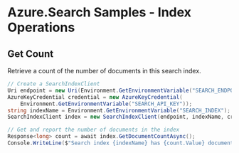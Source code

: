 # Azure.Search Samples - Index Operations

## Get Count
Retrieve a count of the number of documents in this search index.
```C# Snippet:Azure_Search_Tests_Samples_GetCountAsync
// Create a SearchIndexClient
Uri endpoint = new Uri(Environment.GetEnvironmentVariable("SEARCH_ENDPOINT"));
AzureKeyCredential credential = new AzureKeyCredential(
    Environment.GetEnvironmentVariable("SEARCH_API_KEY"));
string indexName = Environment.GetEnvironmentVariable("SEARCH_INDEX");
SearchIndexClient index = new SearchIndexClient(endpoint, indexName, credential);

// Get and report the number of documents in the index
Response<long> count = await index.GetDocumentCountAsync();
Console.WriteLine($"Search index {indexName} has {count.Value} documents.");
```
